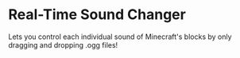 # Real-Time Sound Changer

Lets you control each individual sound of Minecraft's blocks by only dragging and dropping .ogg files!
